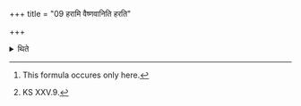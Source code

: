+++
title = "09 हरामि वैष्णवानिति हरति"

+++

<details><summary>थिते</summary>

9. With harāmi vaiṣṇavān[^1] he takes away (some earth). With avabāḍho durasyuḥ[^2] he throws it towards the front at the supporting pole (of the cart).  

[^1]: This formula occures only here.  

[^2]: KS XXV.9.  

</details>
